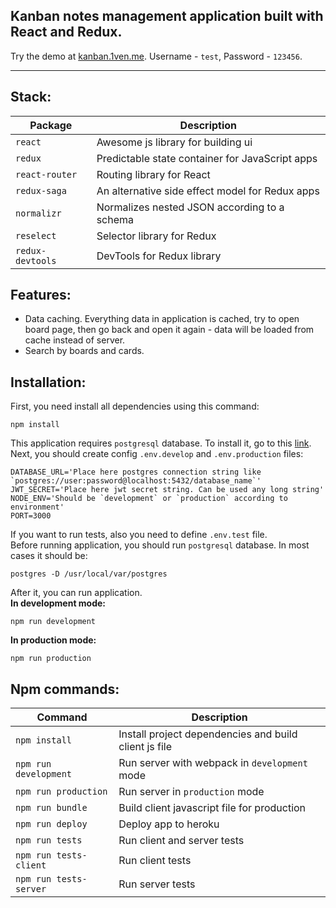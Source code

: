 ## Kanban notes management application built with React and Redux.
Try the demo at [kanban.1ven.me](http://kanban.1ven.me). Username - `test`, Password - `123456`.
___
## Stack:
| Package | Description |
| --- | --- |
| `react` | Awesome js library for building ui
| `redux` | Predictable state container for JavaScript apps
| `react-router` | Routing library for React
| `redux-saga` | An alternative side effect model for Redux apps
| `normalizr` | Normalizes nested JSON according to a schema
| `reselect` | Selector library for Redux
| `redux-devtools` | DevTools for Redux library
## Features:
- Data caching. Everything data in application is cached, try to open board page, then go back and open it again - data will be loaded from cache instead of server.
- Search by boards and cards.

## Installation:
First, you need install all dependencies using this command:
```
npm install
```
This application requires `postgresql` database. To install it, go to this [link](https://www.postgresql.org/download/).  
Next, you should create config `.env.develop` and `.env.production` files:
```
DATABASE_URL='Place here postgres connection string like `postgres://user:password@localhost:5432/database_name`'
JWT_SECRET='Place here jwt secret string. Can be used any long string'
NODE_ENV='Should be `development` or `production` according to environment'
PORT=3000
```
If you want to run tests, also you need to define `.env.test` file.  
Before running application, you should run `postgresql` database. In most cases it should be:
```
postgres -D /usr/local/var/postgres
```
After it, you can run application.  
**In development mode:**
```
npm run development
```
**In production mode:**
```
npm run production
```
## Npm commands:
| Command | Description |
| --- | --- |
| `npm install` | Install project dependencies and build client js file |
| `npm run development` | Run server with webpack in `development` mode |
| `npm run production` | Run server in `production` mode |
| `npm run bundle` | Build client javascript file for production |
| `npm run deploy` | Deploy app to heroku |
| `npm run tests` | Run client and server tests |
| `npm run tests-client` | Run client tests |
| `npm run tests-server` | Run server tests |
